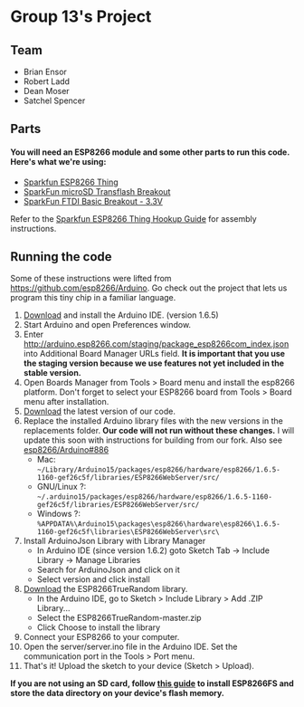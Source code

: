 # Group 13's Project

## Team
* Brian Ensor
* Robert Ladd
* Dean Moser
* Satchel Spencer

## Parts
#### You will need an ESP8266 module and some other parts to run this code. Here's what we're using:
* [Sparkfun ESP8266 Thing](https://www.sparkfun.com/products/13231)
* [SparkFun microSD Transflash Breakout](https://www.sparkfun.com/products/544)
* [SparkFun FTDI Basic Breakout - 3.3V](https://www.sparkfun.com/products/9873)

Refer to the [Sparkfun ESP8266 Thing Hookup Guide](https://learn.sparkfun.com/tutorials/esp8266-thing-hookup-guide/) for assembly instructions.

## Running the code
Some of these instructions were lifted from https://github.com/esp8266/Arduino. Go check out the project that lets us program this tiny chip in a familiar language.

1. [Download](https://www.arduino.cc/en/main/software) and install the Arduino IDE. (version 1.6.5)
2. Start Arduino and open Preferences window.
3. Enter http://arduino.esp8266.com/staging/package_esp8266com_index.json into Additional Board Manager URLs field. **It is important that you use the staging version because we use features not yet included in the stable version.**
4. Open Boards Manager from Tools > Board menu and install the esp8266 platform. Don't forget to select your ESP8266 board from Tools > Board menu after installation.
5. [Download](https://github.com/satchelspencer/13/archive/master.zip) the latest version of our code.
6. Replace the installed Arduino library files with the new versions in the replacements folder. **Our code will not run without these changes.** I will update this soon with instructions for building from our fork. Also see [esp8266/Arduino#886](https://github.com/esp8266/Arduino/pull/886)
   * Mac: ````~/Library/Arduino15/packages/esp8266/hardware/esp8266/1.6.5-1160-gef26c5f/libraries/ESP8266WebServer/src/````
   * GNU/Linux ?: ````~/.arduino15/packages/esp8266/hardware/esp8266/1.6.5-1160-gef26c5f/libraries/ESP8266WebServer/src/````
   * Windows ?: ````%APPDATA%\Arduino15\packages\esp8266\hardware\esp8266\1.6.5-1160-gef26c5f\libraries\ESP8266WebServer\src\````
7. Install ArduinoJson Library with Library Manager
    - In Arduino IDE (since version 1.6.2) goto Sketch Tab -> Include Library -> Manage Libraries 
    - Search for ArduinoJson and click on it 
    - Select version and click install
8. [Download](https://github.com/marvinroger/ESP8266TrueRandom/archive/master.zip) the ESP8266TrueRandom library.
    - In the Arduino IDE, go to Sketch > Include Library > Add .ZIP Library...
    - Select the ESP8266TrueRandom-master.zip
    - Click Choose to install the library
9. Connect your ESP8266 to your computer.
10. Open the server/server.ino file in the Arduino IDE. Set the communication port in the Tools > Port menu.
11. That's it! Upload the sketch to your device (Sketch > Upload).

**If you are not using an SD card, follow [this guide](http://arduino.esp8266.com/versions/1.6.5-1160-gef26c5f/doc/reference.html#uploading-files-to-file-system) to install ESP8266FS and store the data directory on your device's flash memory.**
